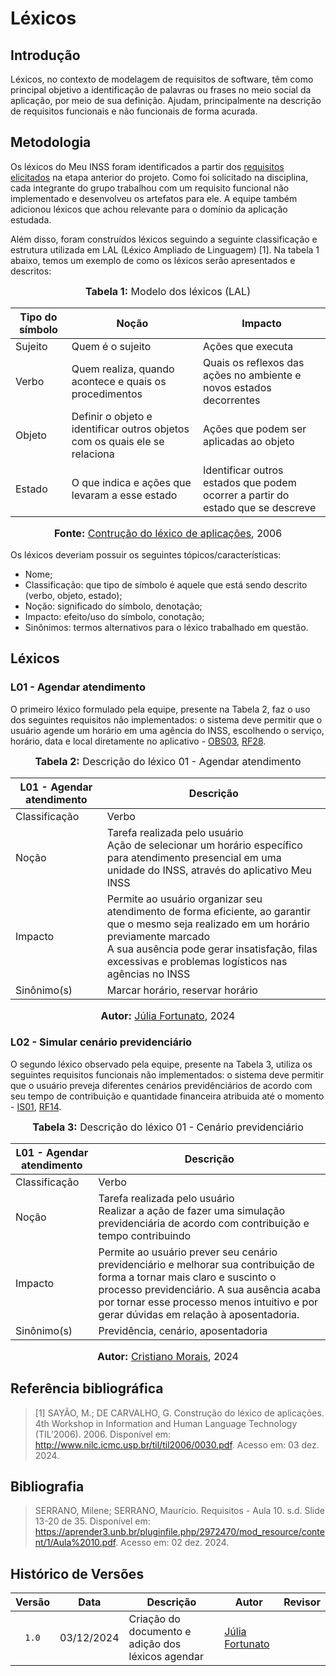 # Léxicos

## Introdução

Léxicos, no contexto de modelagem de requisitos de software, têm como principal objetivo a identificação de palavras ou frases no meio social da aplicação, por meio de sua definição. Ajudam, principalmente na descrição de requisitos funcionais e não funcionais de forma acurada. 


## Metodologia

Os léxicos do Meu INSS foram identificados a partir dos [requisitos elicitados](https://requisitos-de-software.github.io/2024.2-MeuINSS/elicitacao/requisitos_elicitados/) na etapa anterior do projeto. Como foi solicitado na disciplina, cada integrante do grupo trabalhou com um requisito funcional não implementado e desenvolveu os artefatos para ele. A equipe também adicionou léxicos que achou relevante para o domínio da aplicação estudada.


Além disso, foram construídos léxicos seguindo a seguinte classificação e estrutura utilizada em LAL (Léxico Ampliado de Linguagem) [1]. Na tabela 1 abaixo, temos um exemplo de como os léxicos serão apresentados e descritos:

<div align="center">

<font size="3"><p style="text-align: center"><b>Tabela 1:</b> Modelo dos léxicos (LAL)</p></font>
</div>


| Tipo do símbolo | Noção | Impacto |
|-----------------|-------|-------|
| Sujeito | Quem é o sujeito | Ações que executa |
| Verbo | Quem realiza, quando acontece e quais os procedimentos | Quais os reflexos das ações no ambiente e novos estados decorrentes |
| Objeto | Definir o objeto e identificar outros objetos com os quais ele se relaciona | Ações que podem ser aplicadas ao objeto  |
| Estado | O que indica e ações que levaram a esse estado | Identificar outros estados que podem ocorrer a partir do estado que se descreve  |

<div align="center">
<font size="3"><p style="text-align: center"><b>Fonte:</b> <a href="http://www.nilc.icmc.usp.br/til/til2006/0030.pdf">Contrução do léxico de aplicações</a>, 2006</p></font>
</div>

Os léxicos deveriam possuir os seguintes tópicos/características:

- Nome;
- Classificação: que tipo de símbolo é aquele que está sendo descrito (verbo, objeto, estado);
- Noção: significado do símbolo, denotação;
- Impacto: efeito/uso do símbolo, conotação;
- Sinônimos: termos alternativos para o léxico trabalhado em questão.

## Léxicos

### L01 - Agendar atendimento 

O primeiro léxico formulado pela equipe, presente na Tabela 2, faz o uso dos seguintes requisitos não implementados: o sistema deve permitir que o usuário agende um horário em uma agência do INSS, escolhendo o serviço, horário, data e local diretamente no aplicativo - [OBS03](https://requisitos-de-software.github.io/2024.2-MeuINSS/elicitacao/observacao/#requisitos-funcionais), [RF28](https://requisitos-de-software.github.io/2024.2-MeuINSS/elicitacao/requisitos_elicitados/).

<div align="center">

<font size="3"><p style="text-align: center"><b>Tabela 2:</b> Descrição do léxico 01 - Agendar atendimento</p></font>
</div>

| L01 - Agendar atendimento | Descrição |
|-----------------|-------|
| Classificação | Verbo |
| Noção | Tarefa realizada pelo usuário <br>Ação de selecionar um horário específico para atendimento presencial em uma unidade do INSS, através do aplicativo Meu INSS | 
| Impacto | Permite ao usuário organizar seu atendimento de forma eficiente, ao garantir que o mesmo seja realizado em um horário previamente marcado <br>A sua ausência pode gerar insatisfação, filas excessivas e problemas logísticos nas agências no INSS  |
| Sinônimo(s) | Marcar horário, reservar horário |

<div align="center">
<font size="3"><p style="text-align: center"><b>Autor:</b> <a href="https://github.com/julia-fortunato">Júlia Fortunato</a>, 2024</p></font>
</div>


### L02 - Simular cenário previdenciário

O segundo léxico observado pela equipe, presente na Tabela 3, utiliza os seguintes requisitos funcionais não implementados: o sistema deve permitir que o usuário preveja diferentes cenários previdênciários de acordo com seu tempo de contribuição e quantidade financeira atribuida até o momento - [IS01](https://requisitos-de-software.github.io/2024.2-MeuINSS/elicitacao/introspeccao/), [RF14](https://requisitos-de-software.github.io/2024.2-MeuINSS/elicitacao/requisitos_elicitados/).

<div align="center">

<font size="3"><p style="text-align: center"><b>Tabela 3:</b> Descrição do léxico 01 - Cenário previdenciário</p></font>
</div>

| L01 - Agendar atendimento | Descrição |
|-----------------|-------|
| Classificação | Verbo |
| Noção | Tarefa realizada pelo usuário <br>Realizar a ação de fazer uma simulação previdenciária de acordo com contribuição e tempo contribuindo | 
| Impacto | Permite ao usuário prever seu cenário previdenciário e melhorar sua contribuição de forma a tornar mais claro e suscinto o processo previdenciário. A sua ausência acaba por tornar esse processo menos intuitivo e por gerar dúvidas em relação à aposentadoria.|
| Sinônimo(s) | Previdência, cenário, aposentadoria|

<div align="center">
<font size="3"><p style="text-align: center"><b>Autor:</b> <a href="https://github.com/CristianoMoraiss">Cristiano Morais</a>, 2024</p></font>
</div>


## Referência bibliográfica 

> [1] SAYÃO, M.; DE CARVALHO, G. Construção do léxico de aplicações. 4th Workshop in Information and Human Language Technology (TIL’2006). 2006. Disponível em: <http://www.nilc.icmc.usp.br/til/til2006/0030.pdf>. Acesso em: 03 dez. 2024.


## Bibliografia

> SERRANO, Milene; SERRANO, Maurício. Requisitos - Aula 10. s.d. Slide 13-20 de 35. Disponível em: <https://aprender3.unb.br/pluginfile.php/2972470/mod_resource/content/1/Aula%2010.pdf>. Acesso em: 02 dez. 2024.

>
## Histórico de Versões

|Versão|Data|Descrição|Autor|Revisor|
|:----:|----|---------|-----|:-------:|
|`1.0`|03/12/2024|Criação do documento e adição dos léxicos agendar|[Júlia Fortunato](https://github.com/julia-fortunato)|[](https://github.com/)|
